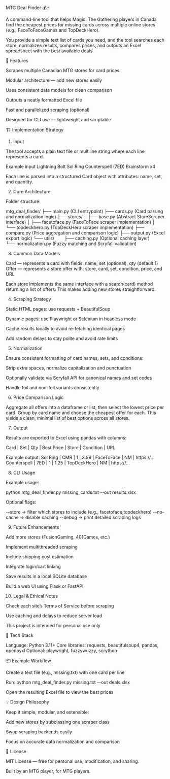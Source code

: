 MTG Deal Finder 💰🃏

A command-line tool that helps Magic: The Gathering players in Canada find the cheapest prices for missing cards across multiple online stores (e.g., FaceToFaceGames and TopDeckHero).

You provide a simple text list of cards you need, and the tool searches each store, normalizes results, compares prices, and outputs an Excel spreadsheet with the best available deals.

🚀 Features

Scrapes multiple Canadian MTG stores for card prices

Modular architecture — add new stores easily

Uses consistent data models for clean comparison

Outputs a neatly formatted Excel file

Fast and parallelized scraping (optional)

Designed for CLI use — lightweight and scriptable

🏗️ Implementation Strategy
1. Input

The tool accepts a plain text file or multiline string where each line represents a card.

Example input
Lightning Bolt
Sol Ring
Counterspell (7ED)
Brainstorm x4

Each line is parsed into a structured Card object with attributes: name, set, and quantity.

2. Core Architecture

Folder structure:

mtg_deal_finder/
├── main.py (CLI entrypoint)
├── cards.py (Card parsing and normalization logic)
├── stores/
│ ├── base.py (Abstract StoreScraper interface)
│ ├── facetoface.py (FaceToFace scraper implementation)
│ └── topdeckhero.py (TopDeckHero scraper implementation)
├── compare.py (Price aggregation and comparison logic)
├── output.py (Excel export logic)
└── utils/
  ├── caching.py (Optional caching layer)
  └── normalization.py (Fuzzy matching and Scryfall validation)

3. Common Data Models

Card — represents a card with fields: name, set (optional), qty (default 1)
Offer — represents a store offer with: store, card, set, condition, price, and URL

Each store implements the same interface with a search(card) method returning a list of offers.
This makes adding new stores straightforward.

4. Scraping Strategy

Static HTML pages: use requests + BeautifulSoup

Dynamic pages: use Playwright or Selenium in headless mode

Cache results locally to avoid re-fetching identical pages

Add random delays to stay polite and avoid rate limits

5. Normalization

Ensure consistent formatting of card names, sets, and conditions:

Strip extra spaces, normalize capitalization and punctuation

Optionally validate via Scryfall API for canonical names and set codes

Handle foil and non-foil variants consistently

6. Price Comparison Logic

Aggregate all offers into a dataframe or list, then select the lowest price per card.
Group by card name and choose the cheapest offer for each.
This yields a clean, minimal list of best options across all stores.

7. Output

Results are exported to Excel using pandas with columns:

Card | Set | Qty | Best Price | Store | Condition | URL

Example output:
Sol Ring | CMR | 1 | 3.99 | FaceToFace | NM | https://...
Counterspell | 7ED | 1 | 1.25 | TopDeckHero | NM | https://...

8. CLI Usage

Example usage:

python mtg_deal_finder.py missing_cards.txt --out results.xlsx

Optional flags:

--store → filter which stores to include (e.g., facetoface,topdeckhero)
--no-cache → disable caching
--debug → print detailed scraping logs

9. Future Enhancements

Add more stores (FusionGaming, 401Games, etc.)

Implement multithreaded scraping

Include shipping cost estimation

Integrate login/cart linking

Save results in a local SQLite database

Build a web UI using Flask or FastAPI

10. Legal & Ethical Notes

Check each site’s Terms of Service before scraping

Use caching and delays to reduce server load

This project is intended for personal use only

🧰 Tech Stack

Language: Python 3.11+
Core libraries: requests, beautifulsoup4, pandas, openpyxl
Optional: playwright, fuzzywuzzy, scrython

📦 Example Workflow

Create a text file (e.g., missing.txt) with one card per line

Run: python mtg_deal_finder.py missing.txt --out deals.xlsx

Open the resulting Excel file to view the best prices

💡 Design Philosophy

Keep it simple, modular, and extensible:

Add new stores by subclassing one scraper class

Swap scraping backends easily

Focus on accurate data normalization and comparison

📜 License

MIT License — free for personal use, modification, and sharing.

Built by an MTG player, for MTG players.